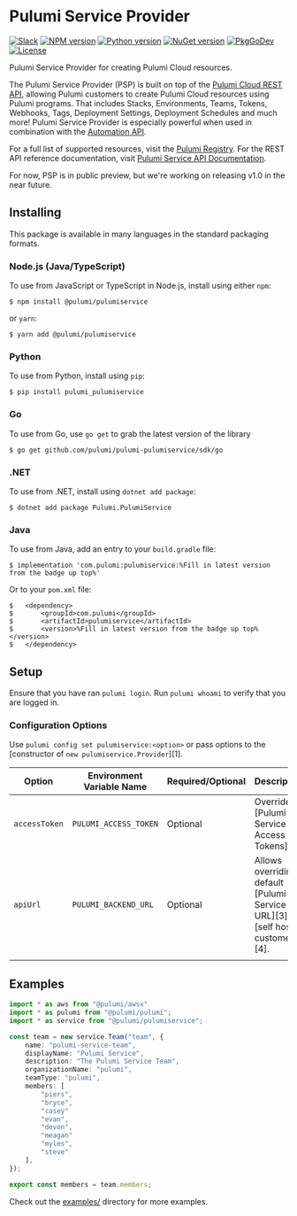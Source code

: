 # Pulumi Service Provider

[![Slack](http://www.pulumi.com/images/docs/badges/slack.svg)](https://slack.pulumi.com)
[![NPM version](https://badge.fury.io/js/%40pulumi%2Fpulumiservice.svg)](https://www.npmjs.com/package/@pulumi/pulumiservice)
[![Python version](https://badge.fury.io/py/pulumi-pulumiservice.svg)](https://pypi.org/project/pulumi-pulumiservice)
[![NuGet version](https://badge.fury.io/nu/pulumi.pulumiservice.svg)](https://badge.fury.io/nu/pulumi.pulumiservice)
[![PkgGoDev](https://pkg.go.dev/badge/github.com/pulumi/pulumi-pulumiservice/sdk/go/pulumiservice)](https://pkg.go.dev/github.com/pulumi/pulumi-pulumiservice/sdk/go)
[![License](https://img.shields.io/npm/l/%40pulumi%2Fpulumiservice.svg)](https://github.com/pulumi/pulumi-pulumiservice/blob/main/LICENSE)

Pulumi Service Provider for creating Pulumi Cloud resources.

The Pulumi Service Provider (PSP) is built on top of the [Pulumi Cloud REST API](https://www.pulumi.com/docs/pulumi-cloud/reference/cloud-rest-api/), allowing Pulumi customers to create Pulumi Cloud resources using Pulumi programs. That includes Stacks, Environments, Teams, Tokens, Webhooks, Tags, Deployment Settings, Deployment Schedules and much more! Pulumi Service Provider is especially powerful when used in combination with the [Automation API](https://pulumi.com/automation).

For a full list of supported resources, visit the [Pulumi Registry](https://www.pulumi.com/registry/packages/pulumiservice/). For the REST API reference documentation, visit [Pulumi Service API Documentation](https://www.pulumi.com/registry/packages/pulumiservice/api-docs/).

For now, PSP is in public preview, but we're working on releasing v1.0 in the near future.

## Installing

This package is available in many languages in the standard packaging formats.

### Node.js (Java/TypeScript)

To use from JavaScript or TypeScript in Node.js, install using either `npm`:

    $ npm install @pulumi/pulumiservice

or `yarn`:

    $ yarn add @pulumi/pulumiservice

### Python

To use from Python, install using `pip`:

    $ pip install pulumi_pulumiservice

### Go

To use from Go, use `go get` to grab the latest version of the library

    $ go get github.com/pulumi/pulumi-pulumiservice/sdk/go

### .NET

To use from .NET, install using `dotnet add package`:

    $ dotnet add package Pulumi.PulumiService

### Java

To use from Java, add an entry to your `build.gradle` file:

    $ implementation 'com.pulumi:pulumiservice:%Fill in latest version from the badge up top%'
    
Or to your `pom.xml` file:

    $   <dependency>
    $       <groupId>com.pulumi</groupId>
    $       <artifactId>pulumiservice</artifactId>
    $       <version>%Fill in latest version from the badge up top%</version>
    $   </dependency>

## Setup

Ensure that you have ran `pulumi login`. Run `pulumi whoami` to verify that you are logged in.

### Configuration Options

Use `pulumi config set pulumiservice:<option>` or pass options to the [constructor of `new pulumiservice.Provider`][1].

| Option        | Environment Variable Name | Required/Optional | Description                                                                           |
|---------------|---------------------------|-------------------|---------------------------------------------------------------------------------------|
| `accessToken` | `PULUMI_ACCESS_TOKEN`     | Optional          | Overrides [Pulumi Service Access Tokens][2]                                           |
| `apiUrl`      | `PULUMI_BACKEND_URL`      | Optional          | Allows overriding default [Pulumi Service API URL][3] for [self hosted customers][4]. |
|               |                           |                   |                                                                                       |

## Examples

```typescript
import * as aws from "@pulumi/awsx"
import * as pulumi from "@pulumi/pulumi";
import * as service from "@pulumi/pulumiservice";

const team = new service.Team("team", {
    name: "pulumi-service-team",
    displayName: "Pulumi Service",
    description: "The Pulumi Service Team",
    organizationName: "pulumi",
    teamType: "pulumi",
    members: [
        "piers",
        "bryce",
        "casey"
        "evan",
        "devon",
        "meagan"
        "myles",
        "steve"
    ],
});

export const members = team.members;
```

Check out the [examples/](examples/) directory for more examples.
